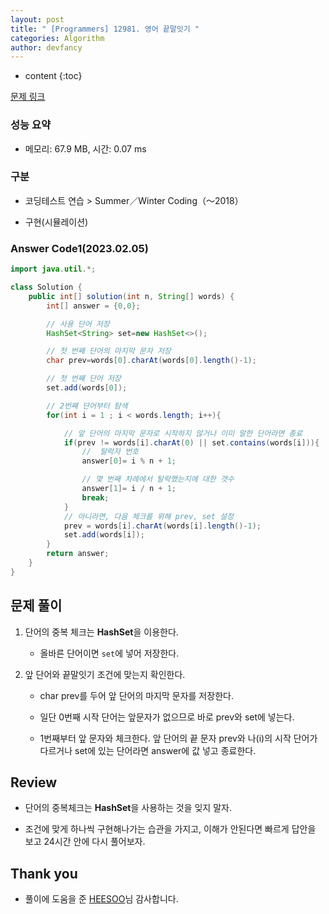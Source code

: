 ```yaml
---
layout: post
title: " [Programmers] 12981. 영어 끝말잇기 "
categories: Algorithm
author: devfancy
---
```

* content
{:toc}

[문제 링크](https://school.programmers.co.kr/learn/courses/30/lessons/12981)

### 성능 요약

* 메모리: 67.9 MB, 시간: 0.07 ms

### 구분

* 코딩테스트 연습 > Summer／Winter Coding（～2018）

* 구현(시뮬레이션)

### Answer Code1(2023.02.05)

```java
import java.util.*;

class Solution {
    public int[] solution(int n, String[] words) {
        int[] answer = {0,0};

        // 사용 단어 저장
        HashSet<String> set=new HashSet<>();

        // 첫 번째 단어의 마지막 문자 저장 
        char prev=words[0].charAt(words[0].length()-1);

        // 첫 번째 단어 저장
        set.add(words[0]);

        // 2번째 단어부터 탐색
        for(int i = 1 ; i < words.length; i++){

            // 앞 단어의 마지막 문자로 시작하지 않거나 이미 말한 단어라면 종료
            if(prev != words[i].charAt(0) || set.contains(words[i])){
                //  탈락자 번호
                answer[0]= i % n + 1;

                // 몇 번째 차례에서 탈락했는지에 대한 갯수
                answer[1]= i / n + 1;
                break;
            }
            // 아니라면, 다음 체크를 위해 prev, set 설정
            prev = words[i].charAt(words[i].length()-1);
            set.add(words[i]);
        }
        return answer;
    }
}
```

## 문제 풀이

1. 단어의 중복 체크는 **HashSet**을 이용한다.

    * 올바른 단어이면 `set`에 넣어 저장한다.

2. 앞 단어와 끝말잇기 조건에 맞는지 확인한다.

    * char prev를 두어 앞 단어의 마지막 문자를 저장한다.

    * 일단 0번째 시작 단어는 앞문자가 없으므로 바로 prev와 set에 넣는다.

    * 1번째부터 앞 문자와 체크한다. 앞 단어의 끝 문자 prev와 나(i)의 시작 단어가 다르거나 set에 있는 단어라면 answer에 값 넣고 종료한다.


## Review

* 단어의 중복체크는 **HashSet**을 사용하는 것을 잊지 말자.

* 조건에 맞게 하나씩 구현해나가는 습관을 가지고, 이해가 안된다면 빠르게 답안을 보고 24시간 안에 다시 풀어보자.


## Thank you

* 풀이에 도움을 준 [HEESOO](https://iamheesoo.github.io/blog/algo-prog12981)님 감사합니다.